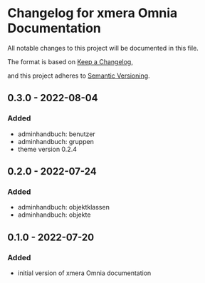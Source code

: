 # Changelog for xmera Omnia Documentation

All notable changes to this project will be documented in this file.

The format is based on [Keep a Changelog](https://keepachangelog.com/en/1.0.0/),

and this project adheres to [Semantic Versioning](https://semver.org/spec/v2.0.0.html).

## 0.3.0 - 2022-08-04

### Added

* adminhandbuch: benutzer
* adminhandbuch: gruppen
* theme version 0.2.4

## 0.2.0 - 2022-07-24

### Added

* adminhandbuch: objektklassen
* adminhandbuch: objekte

## 0.1.0 - 2022-07-20

### Added

* initial version of xmera Omnia documentation
